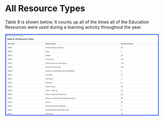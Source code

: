 # All Resource Types

Table 8 is shown below. It counts up all of the times all of the Education Resources were used during a learning activity throughout the year.

![All resource types](../../images/curriculum_inventory/verification_tables/all_resource_types/all_resource_types.png)

